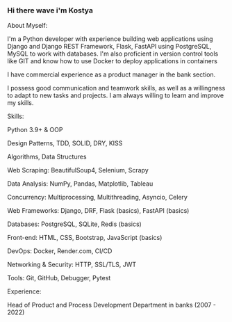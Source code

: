 ### Hi there wave i'm Kostya

About Myself:

I'm a Python developer with experience building web applications using Django and Django REST Framework, Flask, FastAPI using PostgreSQL, MySQL to work with databases. I'm also proficient in version control tools like GIT and know how to use Docker to deploy applications in containers

I have commercial experience as a product manager in the bank section.

I possess good communication and teamwork skills, as well as a willingness to adapt to new tasks and projects. I am always willing to learn and improve my skills.

Skills:

Python 3.9+ & OOP

Design Patterns, TDD, SOLID, DRY, KISS

Algorithms, Data Structures

Web Scraping: BeautifulSoup4, Selenium, Scrapy

Data Analysis: NumPy, Pandas, Matplotlib, Tableau

Concurrency: Multiprocessing, Multithreading, Asyncio, Celery

Web Frameworks: Django, DRF, Flask (basics), FastAPI (basics)

Databases: PostgreSQL, SQLite, Redis (basics)

Front-end: HTML, CSS, Bootstrap, JavaScript (basics)

DevOps: Docker, Render.com, CI/CD

Networking & Security: HTTP, SSL/TLS, JWT

Tools: Git, GitHub, Debugger, Pytest

Experience:

Head of Product and Process Development Department in banks (2007 - 2022)

